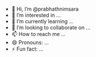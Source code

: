 - 👋 Hi, I’m @prabhathnimsara
- 👀 I’m interested in ...
- 🌱 I’m currently learning ...
- 💞️ I’m looking to collaborate on ...
- 📫 How to reach me ...
- 😄 Pronouns: ...
- ⚡ Fun fact: ...

<!---
prabhathnimsara/prabhathnimsara is a ✨ special ✨ repository because its `README.md` (this file) appears on your GitHub profile.
You can click the Preview link to take a look at your changes.
--->
